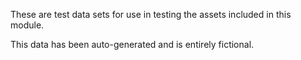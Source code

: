 These are test data sets for use in testing the assets included in this module.

This data has been auto-generated and is entirely fictional.
